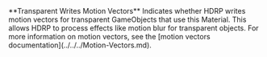 <tr>
<td>**Transparent Writes Motion Vectors**</td>
<td>Indicates whether HDRP writes motion vectors for transparent GameObjects that use this Material. This allows HDRP to process effects like motion blur for transparent objects. For more information on motion vectors, see the [motion vectors documentation](../../../Motion-Vectors.md).</td>
</tr>

